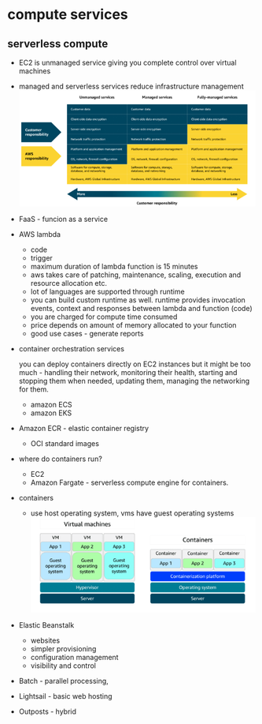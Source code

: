 # compute services

## serverless compute

- EC2 is unmanaged service giving you complete control over virtual machines
- managed and serverless services reduce infrastructure management
![alt text](sharedResponsibility.png)
- FaaS - funcion as a service
- AWS lambda

    * code
    * trigger
    * maximum duration of lambda function is 15 minutes
    * aws takes care of patching, maintenance, scaling, execution and resource allocation etc.
    * lot of languages are supported through runtime
    * you can build custom runtime as well. runtime provides invocation events, context and responses between lambda and function (code)
    * you are charged for compute time consumed
    * price depends on amount of memory allocated to your function
    * good use cases - generate reports

- container orchestration services

    you can deploy containers directly on EC2 instances but it might be too much - handling their network, monitoring their health, starting and stopping them when needed, updating them, managing the networking for them.

    - amazon ECS
    - amazon EKS

- Amazon ECR - elastic container registry

    - OCI standard images

- where do containers run?

    - EC2
    - Amazon Fargate - serverless compute engine for containers.

- containers

    - use host operating system, vms have guest operating systems
    ![alt text](vm-container.png)

- Elastic Beanstalk

    - websites
    - simpler provisioning
    - configuration management
    - visibility and control

- Batch - parallel processing, 

- Lightsail - basic web hosting

- Outposts - hybrid






